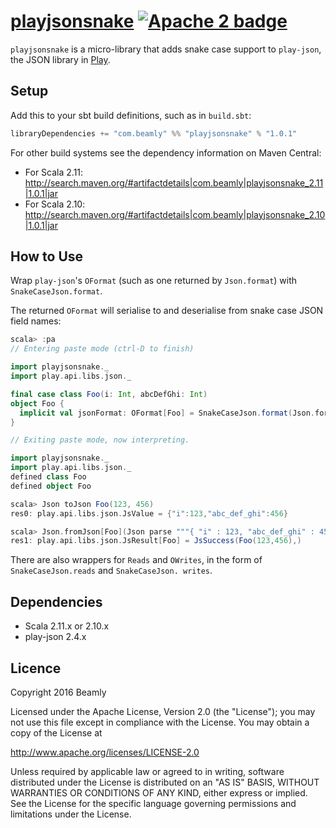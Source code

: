 # [playjsonsnake][] [![Apache 2 badge][]](http://www.apache.org/licenses/LICENSE-2.0)

`playjsonsnake` is a micro-library that adds snake case support to `play-json`, the JSON library in [Play][].

## Setup

Add this to your sbt build definitions, such as in `build.sbt`:

```scala
libraryDependencies += "com.beamly" %% "playjsonsnake" % "1.0.1"
```

For other build systems see the dependency information on Maven Central:

* For Scala 2.11: http://search.maven.org/#artifactdetails|com.beamly|playjsonsnake_2.11|1.0.1|jar
* For Scala 2.10: http://search.maven.org/#artifactdetails|com.beamly|playjsonsnake_2.10|1.0.1|jar

## How to Use

Wrap `play-json`'s `OFormat` (such as one returned by `Json.format`) with `SnakeCaseJson.format`.

The returned `OFormat` will serialise to and deserialise from snake case JSON field names:

```scala
scala> :pa
// Entering paste mode (ctrl-D to finish)

import playjsonsnake._
import play.api.libs.json._

final case class Foo(i: Int, abcDefGhi: Int)
object Foo {
  implicit val jsonFormat: OFormat[Foo] = SnakeCaseJson.format(Json.format[Foo])
}

// Exiting paste mode, now interpreting.

import playjsonsnake._
import play.api.libs.json._
defined class Foo
defined object Foo

scala> Json toJson Foo(123, 456)
res0: play.api.libs.json.JsValue = {"i":123,"abc_def_ghi":456}

scala> Json.fromJson[Foo](Json parse """{ "i" : 123, "abc_def_ghi" : 456 }""")
res1: play.api.libs.json.JsResult[Foo] = JsSuccess(Foo(123,456),)
```

There are also wrappers for `Reads` and `OWrites`, in the form of `SnakeCaseJson.reads` and `SnakeCaseJson.
writes`.

## Dependencies

* Scala 2.11.x or 2.10.x
* play-json 2.4.x

## Licence

Copyright 2016 Beamly

Licensed under the Apache License, Version 2.0 (the "License");
you may not use this file except in compliance with the License.
You may obtain a copy of the License at

  http://www.apache.org/licenses/LICENSE-2.0

Unless required by applicable law or agreed to in writing, software
distributed under the License is distributed on an "AS IS" BASIS,
WITHOUT WARRANTIES OR CONDITIONS OF ANY KIND, either express or implied.
See the License for the specific language governing permissions and
limitations under the License.

[playjsonsnake]: https://github.com/beamly/playjsonsnake
[Apache 2 badge]: http://img.shields.io/:license-Apache%202-red.svg
[Play]: https://www.playframework.com/
